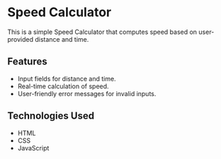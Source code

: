 # Speed Calculator

This is a simple Speed Calculator that computes speed based on user-provided distance and time.

## Features

- Input fields for distance and time.
- Real-time calculation of speed.
- User-friendly error messages for invalid inputs.

## Technologies Used

- HTML
- CSS
- JavaScript
